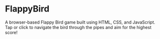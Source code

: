 # FlappyBird
A browser-based Flappy Bird game built using HTML, CSS, and JavaScript. Tap or click to navigate the bird through the pipes and aim for the highest score!
